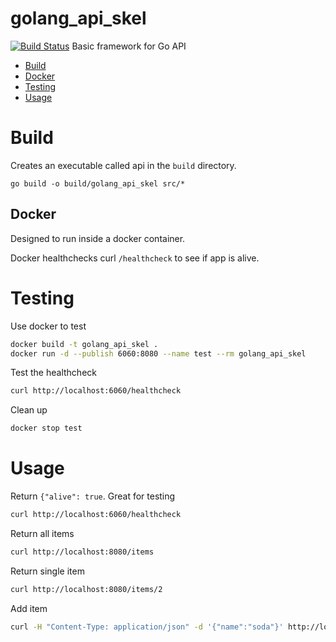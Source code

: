 # golang_api_skel
[![Build Status](https://travis-ci.org/bigUNO/golang_api_skel.svg?branch=master)](https://travis-ci.org/bigUNO/golang_api_skel)
Basic framework for Go API

* [Build](#build)
 * [Docker](##docker)
* [Testing](#testing)
* [Usage](#usage)

# Build
Creates an executable called api in the `build` directory.

```
go build -o build/golang_api_skel src/*
```

## Docker
Designed to run inside a docker container.

Docker healthchecks curl `/healthcheck` to see if app is alive.

# Testing
Use docker to test

```sh
docker build -t golang_api_skel .
docker run -d --publish 6060:8080 --name test --rm golang_api_skel
```
Test the healthcheck
```sh
curl http://localhost:6060/healthcheck
```

Clean up
```sh
docker stop test
```

# Usage
Return `{"alive": true`. Great for testing
```sh
curl http://localhost:6060/healthcheck
```

Return all items
```sh
curl http://localhost:8080/items
```

Return single item
```sh
curl http://localhost:8080/items/2
```

Add item
```sh
curl -H "Content-Type: application/json" -d '{"name":"soda"}' http://localhost:8080/items
```
